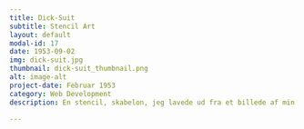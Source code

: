 ```yaml
---
title: Dick-Suit
subtitle: Stencil Art
layout: default
modal-id: 17
date: 1953-09-02
img: dick-suit.jpg
thumbnail: dick-suit_thumbnail.png
alt: image-alt
project-date: Februar 1953
category: Web Development
description: En stencil, skabelon, jeg lavede ud fra et billede af min ven, der har et suit på (med lidt mere end et åbent tivoli) og en papirpose på hovedet. Den er lidt Andy Warhole inspireret.

---
```

